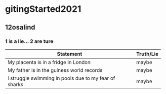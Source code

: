 # gitingStarted2021

## 12osalind

### 1 is a lie... 2 are ture

Statement | Truth/Lie
------------------|-----------------
My placenta is in a fridge in London | maybe
My father is in the guiness world records | maybe
I struggle swimming in pools due to my fear of sharks | maybe
